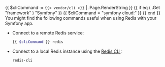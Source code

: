 {{ $cliCommand := `{{< vendor/cli >}}` | .Page.RenderString }}
{{ if eq ( .Get "framework" ) "Symfony" }}
  {{ $cliCommand = "symfony cloud:" }}
{{ end }}
You might find the following commands useful when using Redis with your Symfony app.

-   Connect to a remote Redis service:

    ```bash
    {{ $cliCommand }} redis
    ```

-   Connect to a local Redis instance using the [Redis CLI](https://redis.io/docs/getting-started/):

    ```bash
    redis-cli
    ```
